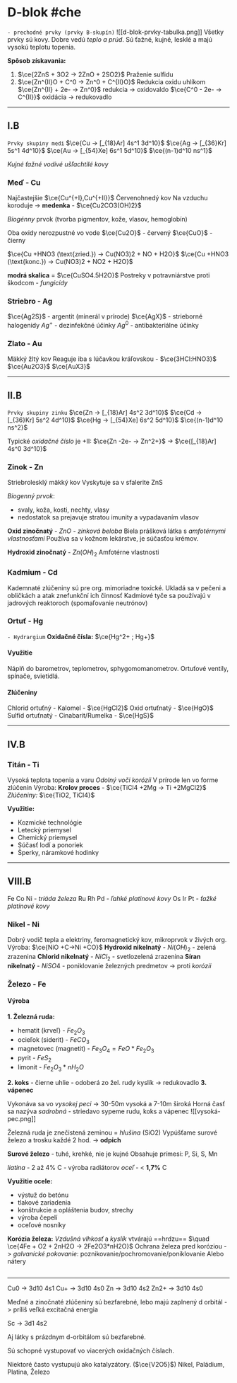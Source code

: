 # D-blok #che
`- prechodné prvky (prvky B-skupín)`
![[d-blok-prvky-tabulka.png]]
Všetky prvky sú kovy. Dobre vedú *teplo a prúd*. Sú ťažné, kujné, lesklé a majú vysokú teplotu topenia.

**Spôsob získavania:** 
1. $\ce{2ZnS + 3O2 -> 2ZnO + 2SO2}$ Praženie sulfidu
2. $\ce{Zn^{II}O + C^0 -> Zn^0 + C^{II}O}$ Redukcia oxidu uhlíkom
$\ce{Zn^{II} + 2e- -> Zn^0}$ redukcia -> oxidovaldo
$\ce{C^0 - 2e- -> C^{II}}$ oxidácia -> redukovadlo

---

## I.B
`Prvky skupiny medi`
$\ce{Cu -> [_{18}Ar] 4s^1 3d^10}$
$\ce{Ag -> [_{36}Kr] 5s^1 4d^10}$
$\ce{Au -> [_{54}Xe] 6s^1 5d^10}$
$\ce{(n-1)d^10 ns^1}$

*Kujné ťažné vodivé ušľachtilé kovy*

### Meď - Cu
Najčastejšie $\ce{Cu^{+I},Cu^{+II}}$ 
Červenohnedý kov
Na vzduchu koroduje -> **medenka** - $\ce{Cu2CO3(OH)2}$

*Biogénny* prvok (tvorba pigmentov, kože, vlasov, hemoglobín)

Oba oxidy nerozpustné vo vode
$\ce{Cu2O}$ - červený
$\ce{CuO}$ - čierny

$\ce{Cu +HNO3 (\text{zried.}) -> Cu(NO3)2 + NO + H2O}$
$\ce{Cu +HNO3 (\text{konc.}) -> Cu(NO3)2 + NO2 + H2O}$

**modrá skalica** = $\ce{CuSO4.5H2O}$
Postreky v potravniárstve proti škodcom - *fungicídy*

### Striebro - Ag
$\ce{Ag2S}$ - argentit (minerál v prírode)
$\ce{AgX}$ - strieborné halogenidy
$Ag^+$ - dezinfekčné účinky
$Ag^0$ - antibakteriálne účinky

### Zlato - Au
Mäkký žltý kov
Reaguje iba s lúčavkou kráľovskou - $\ce{3HCl:HNO3}$
$\ce{Au2O3}$
$\ce{AuX3}$

---

## II.B
`Prvky skupiny zinku`
$\ce{Zn -> [_{18}Ar] 4s^2 3d^10}$
$\ce{Cd -> [_{36}Kr] 5s^2 4d^10}$
$\ce{Hg -> [_{54}Xe] 6s^2 5d^10}$
$\ce{(n-1)d^10 ns^2}$

Typické *oxidačné číslo* je +II:
$\ce{Zn -2e- -> Zn^2+}$ -> $\ce{[_{18}Ar] 4s^0 3d^10}$

### Zinok - Zn
Striebrolesklý mäkký kov
Vyskytuje sa v sfalerite ZnS

*Biogenný prvok*:
- svaly, koža, kosti, nechty, vlasy
- nedostatok sa prejavuje stratou imunity a vypadavaním vlasov

**Oxid zinočnatý** - $ZnO$ - *zinková beloba*
Biela prášková látka s *amfotérnymi vlastnosťami*
Používa sa v kožnom lekárstve, je súčasťou krémov.

**Hydroxid zinočnatý** - $Zn(OH)_2$
Amfotérne vlastnosti

### Kadmium - Cd
Kademnaté zlúčeniny sú pre org. mimoriadne toxické.
Ukladá sa v pečeni a obličkách a atak znefunkční ich činnosť
Kadmiové tyče sa používajú v jadrových reaktoroch (spomaľovanie neutrónov)

### Ortuť - Hg
`- Hydrargium`
**Oxidačné čísla:** $\ce{Hg^2+ ; Hg+}$

#### Využitie
Náplň do barometrov, teplometrov, sphygomomanometrov.
Ortuťové ventily, spínače, svietidlá.

#### Zlúčeniny
Chlorid ortuťný - Kalomel - $\ce{HgCl2}$
Oxid ortuťnatý - $\ce{HgO}$
Sulfid ortuťnatý - Cinabarit/Rumelka - $\ce{HgS}$

---

## IV.B 
### Titán - Ti
Vysoká teplota topenia a varu
*Odolný voči korózii*
V prírode len vo forme zlúčenín
Výroba: **Krolov proces** - $\ce{TiCl4 +2Mg -> Ti +2MgCl2}$
*Zlúčeniny:* $\ce{TiO2, TiCl4}$

**Využitie:**
- Kozmické technológie
- Letecký priemysel
- Chemický priemysel
- Súčasť lodí a ponoriek
- Šperky, náramkové hodinky

---

## VIII.B
Fe Co Ni - *triáda železa*
Ru Rh Pd - *ľahké platinové kovy*
Os Ir Pt - *ťažké platinové kovy*

### Nikel - Ni
Dobrý vodič tepla a elektriny, feromagnetický kov, mikroprvok v živých org.
Výroba: $\ce{NiO +C->Ni +CO}$
**Hydroxid nikelnatý** - $Ni(OH)_2$ - zelená zrazenina
**Chlorid nikelnatý** - $NiCl_2$ - svetlozelená zrazenina
**Síran nikelnatý** - $NiSO4$ - poniklovanie železných predmetov -> proti *korózii*

### Železo - Fe

#### Výroba
**1. Železná ruda:**
- hematit (krveľ) - $Fe_2O_3$
- ocieľok (siderit) - $FeCO_3$
- magnetovec (magnetit) - $Fe_3O_4 = FeO * Fe_2O_3$
- pyrit - $FeS_2$
- limonit - $Fe_2O_3 * nH_2O$

**2. koks** - čierne uhlie - odoberá zo žel. rudy kyslík -> redukovadlo
**3. vápenec**

Vykonáva sa vo *vysokej peci* -> 30-50m vysoká a 7-10m široká
Horná časť sa nazýva *sadrobná* - striedavo sypeme rudu, koks a vápenec
![[vysoká-pec.png]]

Železná ruda je znečistená zeminou = *hlušina* (SiO2)
Vypúšťame surové železo a trosku každé 2 hod. -> **odpich**

**Surové železo** - tuhé, krehké, nie je kujné
Obsahuje prímesi: P, Si, S, Mn

*liatina* - 2 až 4% C - výroba radiátorov
*oceľ* - < **1,7%** C

**Využitie ocele:**
- výstuž do betónu
- tlakové zariadenia
- konštrukcie a opláštenia budov, strechy
- výroba čepelí
- oceľové nosníky

**Korózia železa:**
*Vzdušná vlhkosť* a *kyslík* vtvárajú ==hrdzu==
$\quad \ce{4Fe + O2 + 2nH2O -> 2Fe2O3*nH2O}$
Ochrana železa pred koróziou -> *galvanické pokovanie*: poznikovanie/pochromovanie/poniklovanie
Alebo nátery

##

---

Cu0 -> 3d10 4s1
Cu+ -> 3d10 4s0
Zn -> 3d10 4s2
Zn2+ -> 3d10 4s0

Meďné a zinočnaté zlúčeniny sú bezfarebné, lebo majú zaplnený d orbitál -> príliš veľká excitačná energia 

Sc -> 3d1 4s2

Aj látky s prázdnym d-orbitálom sú bezfarebné.

Sú schopné vystupovať vo viacerých oxidačných číslach.

Niektoré často vystupujú ako katalyzátory. ($\ce{V2O5}$)
Nikel, Paládium, Platina, Železo
